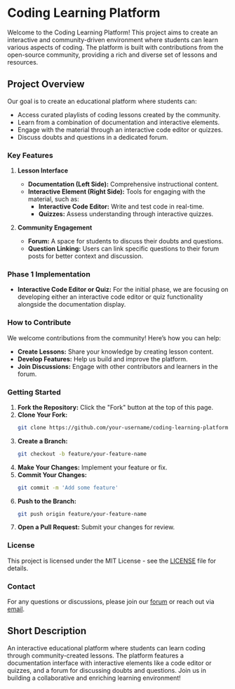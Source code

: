 # Coding Learning Platform

Welcome to the Coding Learning Platform! This project aims to create an interactive and community-driven environment where students can learn various aspects of coding. The platform is built with contributions from the open-source community, providing a rich and diverse set of lessons and resources.

## Project Overview

Our goal is to create an educational platform where students can:

- Access curated playlists of coding lessons created by the community.
- Learn from a combination of documentation and interactive elements.
- Engage with the material through an interactive code editor or quizzes.
- Discuss doubts and questions in a dedicated forum.

### Key Features

1. **Lesson Interface**
    - **Documentation (Left Side):** Comprehensive instructional content.
    - **Interactive Element (Right Side):** Tools for engaging with the material, such as:
        - **Interactive Code Editor:** Write and test code in real-time.
        - **Quizzes:** Assess understanding through interactive quizzes.

2. **Community Engagement**
    - **Forum:** A space for students to discuss their doubts and questions.
    - **Question Linking:** Users can link specific questions to their forum posts for better context and discussion.

### Phase 1 Implementation

- **Interactive Code Editor or Quiz:** For the initial phase, we are focusing on developing either an interactive code editor or quiz functionality alongside the documentation display.

### How to Contribute

We welcome contributions from the community! Here’s how you can help:

- **Create Lessons:** Share your knowledge by creating lesson content.
- **Develop Features:** Help us build and improve the platform.
- **Join Discussions:** Engage with other contributors and learners in the forum.

### Getting Started

1. **Fork the Repository:** Click the "Fork" button at the top of this page.
2. **Clone Your Fork:** 
    ```sh
    git clone https://github.com/your-username/coding-learning-platform.git
    ```
3. **Create a Branch:**
    ```sh
    git checkout -b feature/your-feature-name
    ```
4. **Make Your Changes:** Implement your feature or fix.
5. **Commit Your Changes:**
    ```sh
    git commit -m 'Add some feature'
    ```
6. **Push to the Branch:**
    ```sh
    git push origin feature/your-feature-name
    ```
7. **Open a Pull Request:** Submit your changes for review.

### License

This project is licensed under the MIT License - see the [LICENSE](LICENSE) file for details.

### Contact

For any questions or discussions, please join our [forum](#) or reach out via [email](mailto:your-email@example.com).

## Short Description

An interactive educational platform where students can learn coding through community-created lessons. The platform features a documentation interface with interactive elements like a code editor or quizzes, and a forum for discussing doubts and questions. Join us in building a collaborative and enriching learning environment!
